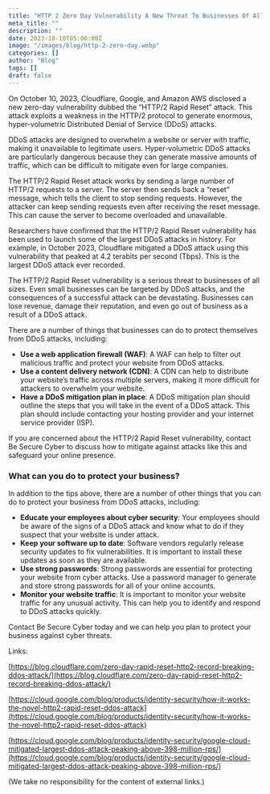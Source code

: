 ```yaml
---
title: "HTTP 2 Zero Day Vulnerability A New Threat To Businesses Of All Sizes"
meta_title: ""
description: ""
date: 2023-10-10T05:00:00Z
image: "/images/blog/http-2-zero-day.webp"
categories: []
author: "Blog"
tags: []
draft: false
---
```


On October 10, 2023, Cloudflare, Google, and Amazon AWS disclosed a new zero-day vulnerability dubbed the “HTTP/2 Rapid Reset” attack. This attack exploits a weakness in the HTTP/2 protocol to generate enormous, hyper-volumetric Distributed Denial of Service (DDoS) attacks.

DDoS attacks are designed to overwhelm a website or server with traffic, making it unavailable to legitimate users. Hyper-volumetric DDoS attacks are particularly dangerous because they can generate massive amounts of traffic, which can be difficult to mitigate even for large companies.

The HTTP/2 Rapid Reset attack works by sending a large number of HTTP/2 requests to a server. The server then sends back a “reset” message, which tells the client to stop sending requests. However, the attacker can keep sending requests even after receiving the reset message. This can cause the server to become overloaded and unavailable.

Researchers have confirmed that the HTTP/2 Rapid Reset vulnerability has been used to launch some of the largest DDoS attacks in history. For example, in October 2023, Cloudflare mitigated a DDoS attack using this vulnerability that peaked at 4.2 terabits per second (Tbps). This is the largest DDoS attack ever recorded.

The HTTP/2 Rapid Reset vulnerability is a serious threat to businesses of all sizes. Even small businesses can be targeted by DDoS attacks, and the consequences of a successful attack can be devastating. Businesses can lose revenue, damage their reputation, and even go out of business as a result of a DDoS attack.

There are a number of things that businesses can do to protect themselves from DDoS attacks, including:

- **Use a web application firewall (WAF)**: A WAF can help to filter out malicious traffic and protect your website from DDoS attacks.
- **Use a content delivery network (CDN)**: A CDN can help to distribute your website’s traffic across multiple servers, making it more difficult for attackers to overwhelm your website.
- **Have a DDoS mitigation plan in place**: A DDoS mitigation plan should outline the steps that you will take in the event of a DDoS attack. This plan should include contacting your hosting provider and your internet service provider (ISP).

If you are concerned about the HTTP/2 Rapid Reset vulnerability, contact Be Secure Cyber to discuss how to mitigate against attacks like this and safeguard your online presence.

### What can you do to protect your business?

In addition to the tips above, there are a number of other things that you can do to protect your business from DDoS attacks, including:

- **Educate your employees about cyber security**: Your employees should be aware of the signs of a DDoS attack and know what to do if they suspect that your website is under attack.
- **Keep your software up to date**: Software vendors regularly release security updates to fix vulnerabilities. It is important to install these updates as soon as they are available.
- **Use strong passwords**: Strong passwords are essential for protecting your website from cyber attacks. Use a password manager to generate and store strong passwords for all of your online accounts.
- **Monitor your website traffic**: It is important to monitor your website traffic for any unusual activity. This can help you to identify and respond to DDoS attacks quickly.

Contact Be Secure Cyber today and we can help you plan to protect your business against cyber threats.

Links:

[https://blog.cloudflare.com/zero-day-rapid-reset-http2-record-breaking-ddos-attack/](https://blog.cloudflare.com/zero-day-rapid-reset-http2-record-breaking-ddos-attack/)

[https://cloud.google.com/blog/products/identity-security/how-it-works-the-novel-http2-rapid-reset-ddos-attack](https://cloud.google.com/blog/products/identity-security/how-it-works-the-novel-http2-rapid-reset-ddos-attack)

[https://cloud.google.com/blog/products/identity-security/google-cloud-mitigated-largest-ddos-attack-peaking-above-398-million-rps/](https://cloud.google.com/blog/products/identity-security/google-cloud-mitigated-largest-ddos-attack-peaking-above-398-million-rps/)

(We take no responsibility for the content of external links.)
